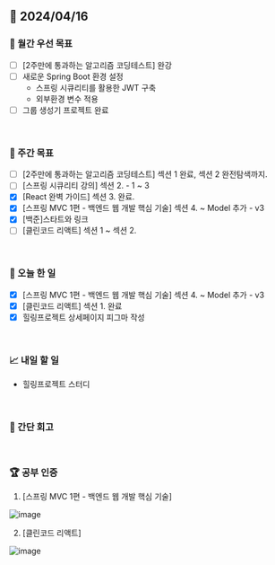 ## 📅 2024/04/16

### 🚀 월간 우선 목표

- [ ] [2주만에 통과하는 알고리즘 코딩테스트] 완강
- [ ] 새로운 Spring Boot 환경 설정
  - 스프링 시큐리티를 활용한 JWT 구축
  - 외부환경 변수 적용
- [ ] 그룹 생성기 프로젝트 완료

<br />

### 👏 주간 목표

- [ ] [2주만에 통과하는 알고리즘 코딩테스트] 섹션 1 완료, 섹션 2 완전탐색까지.
- [ ] [스프링 시큐리티 강의] 섹션 2. - 1 ~ 3
- [x] [React 완벽 가이드] 섹션 3. 완료.
- [x] [스프링 MVC 1편 - 백엔드 웹 개발 핵심 기술] 섹션 4. ~ Model 추가 - v3
- [x] [백준]스타트와 링크
- [ ] [클린코드 리액트] 섹션 1 ~ 섹션 2.

<br />

### 💯 오늘 한 일

- [x] [스프링 MVC 1편 - 백엔드 웹 개발 핵심 기술] 섹션 4. ~ Model 추가 - v3
- [x] [클린코드 리액트] 섹션 1. 완료
- [x] 힐링프로젝트 상세페이지 피그마 작성

<br />

### 📈 내일 할 일

- 힐링프로젝트 스터디

<br />

### 🤔 간단 회고

<br />

### 🏆 공부 인증

1. [스프링 MVC 1편 - 백엔드 웹 개발 핵심 기술]

![image](https://github.com/suld2495/TIL/assets/42727909/536192cb-7ba8-4849-a2a2-5890e4904b17)


2. [클린코드 리액트]

![image](https://github.com/suld2495/TIL/assets/42727909/cea1c001-eb96-41c8-a390-0a5044b11cbf)

